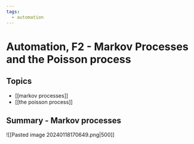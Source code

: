 ```yaml
---
tags:
  - automation
---
```

# Automation, F2 - Markov Processes and the Poisson process

## Topics
- [[markov processes]]
- [[the poisson process]]

## Summary - Markov processes
![[Pasted image 20240118170649.png|500]]
